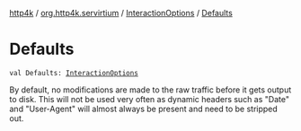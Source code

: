 [http4k](../../index.md) / [org.http4k.servirtium](../index.md) / [InteractionOptions](index.md) / [Defaults](./-defaults.md)

# Defaults

`val Defaults: `[`InteractionOptions`](index.md)

By default, no modifications are made to the raw traffic before it gets output to disk. This will
not be used very often as dynamic headers such as "Date" and "User-Agent" will almost always be present and
need to be stripped out.

